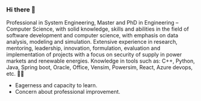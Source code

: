 ### Hi there 👋
Professional in System Engineering, Master and PhD in Engineering – Computer Science, with solid knowledge, skills and abilities in the field of software development and computer science, with emphasis on data analysis, modeling and simulation. Extensive experience in research, mentoring, leadership, innovation, formulation, evaluation and implementation of projects with a focus on security of supply in power markets and renewable energies. Knowledge in tools such as: C++, Python, Java, Spring boot, Oracle, Office, Vensim, Powersim, React, Azure devops, etc. 🔭😄

- Eagerness and capacity to learn.
- Concern about professional improvement.
<!--
**sebastianzapatar/sebastianzapatar** is a ✨ _special_ ✨ repository because its `README.md` (this file) appears on your GitHub profile.

Here are some ideas to get you started:

- 🔭 I’m currently working on ...
- 🌱 I’m currently learning ...
- 👯 I’m looking to collaborate on ...
- 🤔 I’m looking for help with ...
- 💬 Ask me about ...
- 📫 How to reach me: ...
- 😄 Pronouns: ...
- ⚡ Fun fact: ...
-->
